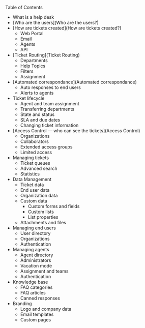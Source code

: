 Table of Contents

* What is a help desk
* [Who are the users](Who are the users?)
* [How are tickets created](How are tickets created?)
  * Web Portal
  * Email
  * Agents
  * API
* [Ticket Routing](Ticket Routing)
  * Departments
  * Help Topics
  * Filters
  * Assignment
* [Automated correspondance](Automated correspondance)
  * Auto responses to end users
  * Alerts to agents
* Ticket lifecycle
  * Agent and team assignment
  * Transferring departments
  * State and status
  * SLA and due dates
  * Changing ticket information
* [Access Control — who can see the tickets](Access Control)
  * Organizations
  * Collaborators
  * Extended access groups
  * Limited access
* Managing tickets
  * Ticket queues
  * Advanced search
  * Statistics
* Data Management
  * Ticket data
  * End user data
  * Organization data
  * Custom data
    * Custom forms and fields
    * Custom lists
    * List properties
  * Attachments and files
* Managing end users
  * User directory
  * Organizations
  * Authentication
* Managing agents
  * Agent directory
  * Administrators
  * Vacation mode
  * Assignment and teams
  * Authentication
* Knowledge base
  * FAQ categories
  * FAQ articles
  * Canned responses
* Branding
  * Logo and company data
  * Email templates
  * Custom pages